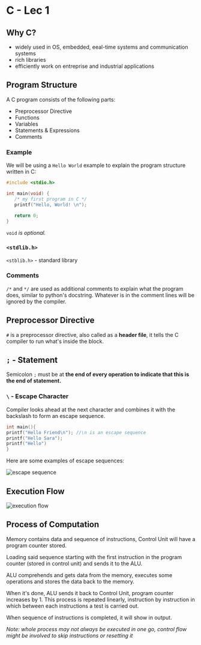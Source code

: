 # C - Lec 1

## Why C?

- widely used in OS, embedded, eeal-time systems and communication systems
- rich libraries
- efficiently work on entreprise and industrial applications

## Program Structure

A C program consists of the following parts:
- Preprocessor Directive
- Functions
- Variables
- Statements & Expressions
- Comments

### Example

We will be using a `Hello World` example to explain the program structure written in C:

```C
#include <stdio.h>

int main(void) {
   /* my first program in C */
   printf("Hello, World! \n");
   
   return 0;
}
```

`void` *is optional.*

### `<stdlib.h>`

`<stblib.h>` - standard library

### Comments

`/*` and `*/` are used as additional comments to explain what the program does, similar to python's docstring. Whatever is in the comment lines will be ignored by the compiler.

## Preprocessor Directive

`#` is a preprocessor directive, also called as a **header file**, it tells the C compiler to run what's inside the block.

## `;` - Statement

Semicolon `;` must be at **the end of every operation to indicate that this is the end of statement.**

### `\` - Escape Character

Compiler looks ahead at the next character and combines it with the backslash to form an escape sequence.

```C 
int main(){
printf("Hello Friend\n"); //\n is an escape sequence
printf("Hello Sara");
printf("Hello")
}
```
Here are some examples of escape sequences:

![escape sequence](https://cdn.educba.com/academy/wp-content/uploads/2020/01/Escape-Sequence-is-C.png)

## Execution Flow

![execution flow](https://i.imgur.com/Vu9w7d8.png)

## Process of Computation

Memory contains data and sequence of instructions, Control Unit will have a program counter stored.

Loading said sequence starting with the first instruction in the program counter (stored in control unit) and sends it to the ALU.

ALU comprehends and gets data from the memory, executes some operations and stores the data back to the memory.

When it's done, ALU sends it back to Control Unit, program counter increases by 1. This process is repeated linearly, instruction by instruction in which between each instructions a test is carried out.

When sequence of instructions is completed, it will show in output.

*Note: whole process may not always be executed in one go, control flow might be involved to skip instructions or resetting it*
